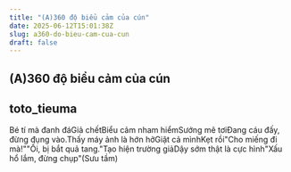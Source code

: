 ```yaml
---
title: "(A)360 độ biểu cảm của cún"
date: 2025-06-12T15:01:38Z
slug: a360-do-bieu-cam-cua-cun
draft: false
---
```


## (A)360 độ biểu cảm của cún

## toto_tieuma

Bé tí mà đanh đáGiả chếtBiểu cảm nham hiểmSướng mê tơiĐang cáu đấy, đừng đụng vào.Thấy máy ảnh là hớn hởGiật cả mìnhKẹt rồi"Cho miếng đi mà!""Ối, bị bắt quả tang."Tạo hiện trường giảDậy sớm thật là cực hình"Xấu hổ lắm, đừng chụp"​(Sưu tầm)​​
